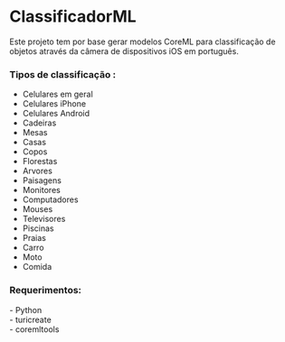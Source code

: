 # ClassificadorML

Este projeto tem por base gerar modelos CoreML para classificação de objetos através da câmera de dispositivos iOS em português.

<h3>Tipos de classificação :</h3>

- Celulares em geral
- Celulares iPhone
- Celulares Android
- Cadeiras
- Mesas
- Casas
- Copos
- Florestas
- Arvores
- Paisagens
- Monitores
- Computadores
- Mouses
- Televisores
- Piscinas
- Praias
- Carro
- Moto
- Comida

<h3><b>Requerimentos:</b><br></h3>
- Python<br>
- turicreate<br>
- coremltools<br>
